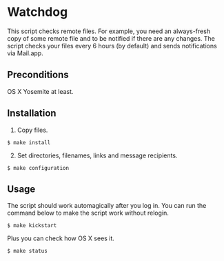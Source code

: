 # Watchdog

This script checks remote files. For example, you need
an always-fresh copy of some remote file and to be notified if there are
any changes. The script checks your files every 6 hours (by default) and
sends notifications via Mail.app.

## Preconditions

OS X Yosemite at least.

## Installation

1. Copy files.

  ```
  $ make install
  ```

2. Set directories, filenames, links and message recipients.

  ```
  $ make configuration
  ```

## Usage

The script should work automagically after you log in.
You can run the command below to make the script work without relogin.

```
$ make kickstart
```

Plus you can check how OS X sees it.

```
$ make status
```
